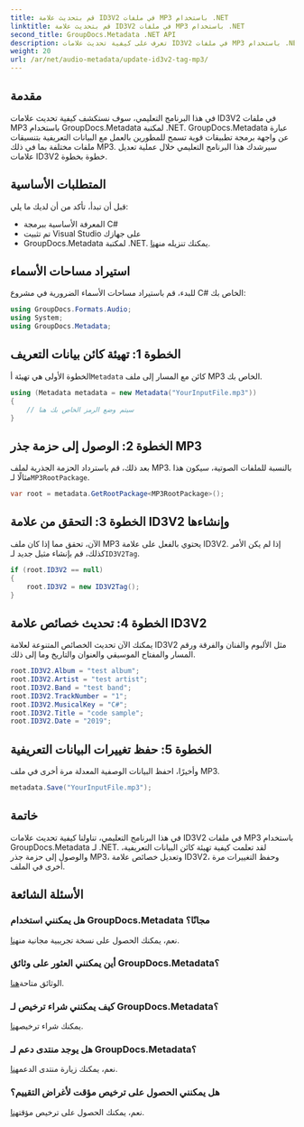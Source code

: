```yaml
---
title: قم بتحديث علامة ID3V2 في ملفات MP3 باستخدام .NET
linktitle: قم بتحديث علامة ID3V2 في ملفات MP3 باستخدام .NET
second_title: GroupDocs.Metadata .NET API
description: تعرف على كيفية تحديث علامات ID3V2 في ملفات MP3 باستخدام .NET مع GroupDocs.Metadata لإدارة الملفات بكفاءة.
weight: 20
url: /ar/net/audio-metadata/update-id3v2-tag-mp3/
---
```

## مقدمة
في هذا البرنامج التعليمي، سوف نستكشف كيفية تحديث علامات ID3V2 في ملفات MP3 باستخدام GroupDocs.Metadata لمكتبة .NET. GroupDocs.Metadata عبارة عن واجهة برمجة تطبيقات قوية تسمح للمطورين بالعمل مع البيانات التعريفية بتنسيقات ملفات مختلفة بما في ذلك MP3. سيرشدك هذا البرنامج التعليمي خلال عملية تعديل علامات ID3V2 خطوة بخطوة.
## المتطلبات الأساسية
قبل أن تبدأ، تأكد من أن لديك ما يلي:
- المعرفة الأساسية ببرمجة C#
- تم تثبيت Visual Studio على جهازك
-  GroupDocs.Metadata لمكتبة .NET. يمكنك تنزيله من[هنا](https://releases.groupdocs.com/metadata/net/).

## استيراد مساحات الأسماء
للبدء، قم باستيراد مساحات الأسماء الضرورية في مشروع C# الخاص بك:
```csharp
using GroupDocs.Formats.Audio;
using System;
using GroupDocs.Metadata;
```
## الخطوة 1: تهيئة كائن بيانات التعريف
 الخطوة الأولى هي تهيئة أ`Metadata` كائن مع المسار إلى ملف MP3 الخاص بك.
```csharp
using (Metadata metadata = new Metadata("YourInputFile.mp3"))
{
    // سيتم وضع الرمز الخاص بك هنا
}
```
## الخطوة 2: الوصول إلى حزمة جذر MP3
 بعد ذلك، قم باسترداد الحزمة الجذرية لملف MP3. بالنسبة للملفات الصوتية، سيكون هذا مثالًا لـ`MP3RootPackage`.
```csharp
var root = metadata.GetRootPackage<MP3RootPackage>();
```
## الخطوة 3: التحقق من علامة ID3V2 وإنشاءها
 الآن، تحقق مما إذا كان ملف MP3 يحتوي بالفعل على علامة ID3V2. إذا لم يكن الأمر كذلك، قم بإنشاء مثيل جديد لـ`ID3V2Tag`.
```csharp
if (root.ID3V2 == null)
{
    root.ID3V2 = new ID3V2Tag();
}
```
## الخطوة 4: تحديث خصائص علامة ID3V2
يمكنك الآن تحديث الخصائص المتنوعة لعلامة ID3V2 مثل الألبوم والفنان والفرقة ورقم المسار والمفتاح الموسيقي والعنوان والتاريخ وما إلى ذلك.
```csharp
root.ID3V2.Album = "test album";
root.ID3V2.Artist = "test artist";
root.ID3V2.Band = "test band";
root.ID3V2.TrackNumber = "1";
root.ID3V2.MusicalKey = "C#";
root.ID3V2.Title = "code sample";
root.ID3V2.Date = "2019";
```
## الخطوة 5: حفظ تغييرات البيانات التعريفية
وأخيرًا، احفظ البيانات الوصفية المعدلة مرة أخرى في ملف MP3.
```csharp
metadata.Save("YourInputFile.mp3");
```

## خاتمة
في هذا البرنامج التعليمي، تناولنا كيفية تحديث علامات ID3V2 في ملفات MP3 باستخدام GroupDocs.Metadata لـ .NET. لقد تعلمت كيفية تهيئة كائن البيانات التعريفية، والوصول إلى حزمة جذر MP3، وتعديل خصائص علامة ID3V2، وحفظ التغييرات مرة أخرى في الملف.

## الأسئلة الشائعة
### هل يمكنني استخدام GroupDocs.Metadata مجانًا؟
 نعم، يمكنك الحصول على نسخة تجريبية مجانية من[هنا](https://releases.groupdocs.com/).
### أين يمكنني العثور على وثائق GroupDocs.Metadata؟
 الوثائق متاحة[هنا](https://tutorials.groupdocs.com/metadata/net/).
### كيف يمكنني شراء ترخيص لـ GroupDocs.Metadata؟
 يمكنك شراء ترخيص[هنا](https://purchase.groupdocs.com/buy).
### هل يوجد منتدى دعم لـ GroupDocs.Metadata؟
 نعم، يمكنك زيارة منتدى الدعم[هنا](https://forum.groupdocs.com/c/metadata/14).
### هل يمكنني الحصول على ترخيص مؤقت لأغراض التقييم؟
 نعم، يمكنك الحصول على ترخيص مؤقت[هنا](https://purchase.groupdocs.com/temporary-license/).